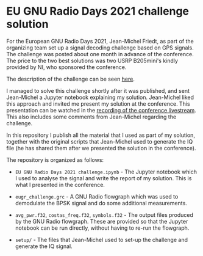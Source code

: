 # EU GNU Radio Days 2021 challenge solution

For the European GNU Radio Days 2021, Jean-Michel Friedt, as part of the
organizing team set up a signal decoding challenge based on GPS signals. The
challenge was posted about one month in advance of the conference. The price to
the two best solutions was two USRP B205mini's kindly provided by NI, who
sponsored the conference.

The description of the challenge can be seen
[here](https://gnuradio-eu-21.sciencesconf.org/resource/page/id/3).

I managed to solve this challenge shortly after it was published, and sent
Jean-Michel a Jupyter notebook explaining my solution. Jean-Michel liked this
approach and invited me present my solution at the conference. This presentation
can be watched in the
[recording of the conference
livestream](https://youtu.be/iXshTqIpgKk?t=17353). This also includes some
comments from Jean-Michel regarding the challenge.

In this repository I publish all the material that I used as part of my
solution, together with the original scripts that Jean-Michel used to generate
the IQ file (he has shared them after we presented the solution in the
conference).

The repository is organized as follows:

* `EU GNU Radio Days 2021 challenge.ipynb` - The Jupyter notebook which I used
  to analyse the signal and write the report of my solution. This is what I
  presented in the conference.

* `eugr_challenge.grc` - A GNU Radio flowgraph which was used to demodulate the
  BPSK signal and do some additional measurements.

* `avg_pwr.f32`, `costas_freq.f32`, `symbols.f32` - The output files produced by
  the GNU Radio flowgraph. These are provided so that the Jupyter notebook can
  be run directly, without having to re-run the flowgraph.

* `setup/` - The files that Jean-Michel used to set-up the challenge and
  generate the IQ signal.


